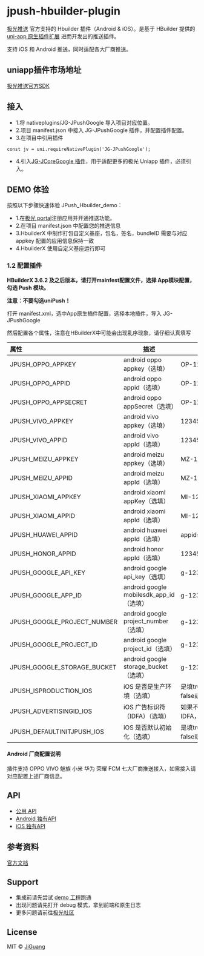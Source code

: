 # jpush-hbuilder-plugin

[极光推送](https://www.jiguang.cn/) 官方支持的 Hbuilder 插件（Android & iOS）。是基于 HBuilder 提供的 [uni-app 原生插件扩展](https://nativesupport.dcloud.net.cn/NativePlugin/README) 进而开发出的推送插件。

支持 iOS 和 Android 推送，同时适配各大厂商推送。

## uniapp插件市场地址
[极光推送官方SDK](https://ext.dcloud.net.cn/plugin?id=4035)

## 接入
- 1.将 nativeplugins/JG-JPushGoogle 导入项目对应位置。
- 2.项目 manifest.json 中接入 JG-JPushGoogle 插件，并配置插件配置。
- 3.在项目中引用插件
```
const jv = uni.requireNativePlugin('JG-JPushGoogle');
```
- 4.引入[JG-JCoreGoogle 插件](https://github.com/jpush/jcore-hbuilder-plugin)，用于适配更多的极光 Uniapp 插件，必须引入。


## DEMO 体验
按照以下步骤快速体验 JPush_Hbuilder_demo：
- 1.在[极光 portal](https://www.jiguang.cn/accounts/platform)注册应用并开通推送功能。
- 2.在项目 manifest.json 中配置您的推送信息
- 3.HbuilderX 中制作打包自定义基座，包名，签名，bundleID 需要与对应 appkey 配置的应用信息保持一致
- 4.HbuilderX 使用自定义基座运行即可

### 1.2 配置插件

**HBuilderX 3.6.2 及之后版本，请打开mainfest配置文件，选择 App模块配置，勾选 Push 模块。**

**注意：不要勾选uniPush！**

打开 manifest.xml，选中App原生插件配置，选择本地插件，导入 JG-JPushGoogle

然后配置各个属性，注意在HBuilderX中可能会出现乱序现象，请仔细认真填写

| 属性               | 描述                                            | 示例                               |
| :----------------- | ----------------------------------------------- | ---------------------------------- |
| JPUSH_OPPO_APPKEY   | android oppo appkey（选填）                                | OP-12345678 |
| JPUSH_OPPO_APPID   | android oppo appid（选填）                                | OP-12345678 |
| JPUSH_OPPO_APPSECRET   | android oppo appSecret（选填）                                | OP-12345678 |
| JPUSH_VIVO_APPKEY   | android vivo appkey（选填）                                | 12345678 |
| JPUSH_VIVO_APPID   | android vivo appId（选填）                                | 12345678 |
| JPUSH_MEIZU_APPKEY   | android meizu appkey（选填）                                | MZ-12345678 |
| JPUSH_MEIZU_APPID   | android meizu appId（选填）                                | MZ-12345678 |
| JPUSH_XIAOMI_APPKEY   | android xiaomi appKey（选填）                                | MI-12345678 |
| JPUSH_XIAOMI_APPID   | android xiaomi appId（选填）                                | MI-12345678 |
| JPUSH_HUAWEI_APPID   | android huawei appId（选填）                                | appid=12345678 |
| JPUSH_HONOR_APPID   | android honor appId（选填）                                | 12345678 |
| JPUSH_GOOGLE_API_KEY   | android google api_key（选填）                                | g-12345678 |
| JPUSH_GOOGLE_APP_ID   | android google mobilesdk_app_id（选填）                                | g-12345678 |
| JPUSH_GOOGLE_PROJECT_NUMBER   | android google project_number（选填）                                | g-12345678 |
| JPUSH_GOOGLE_PROJECT_ID   | android google project_id（选填）                                | g-12345678 |
| JPUSH_GOOGLE_STORAGE_BUCKET   | android google storage_bucket（选填）                                | g-12345678 |
|JPUSH_ISPRODUCTION_IOS|iOS 是否是生产环境（选填）|是填true,不是填false或者不填|
|JPUSH_ADVERTISINGID_IOS|iOS 广告标识符（IDFA）（选填）| 如果不需要使用IDFA，可不填|
|JPUSH_DEFAULTINITJPUSH_IOS| iOS 是否默认初始化（选填）|是填true，不是填false或者不填|

#### Android 厂商配置说明
插件支持 OPPO VIVO 魅族 小米 华为 荣耀 FCM 七大厂商推送接入，如需接入请对应配置上述厂商信息。


## API
- [公用 API](https://github.com/jpush/jpush-hbuilder-plugin/blob/master/doc/API.md)
- [Android 独有API](https://github.com/jpush/jpush-hbuilder-plugin/blob/master/doc/ANDROID.md)
- [iOS 独有API](https://github.com/jpush/jpush-hbuilder-plugin/blob/master/doc/IOS.md)

## 参考资料

[官方文档](https://docs.jiguang.cn/jpush/guideline/intro/)

## Support
- 集成前请先尝试 [demo 工程](https://github.com/jpush/jpush-hbuilder-plugin/tree/master/JPush_Hbuilder_Demo)跑通
- 出现问题请先打开 debug 模式，拿到前端和原生日志
- 更多问题请前往[极光社区](http://community.jiguang.cn/)

## License

MIT © [JiGuang](/license)

